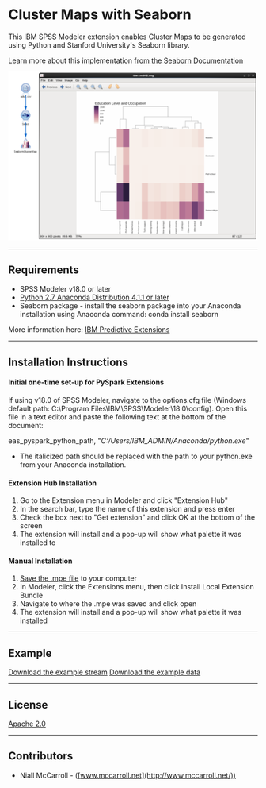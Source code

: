 # Cluster Maps with Seaborn

This IBM SPSS Modeler extension enables Cluster Maps to be generated using Python and Stanford University's Seaborn library.

Learn more about this implementation [from the Seaborn Documentation][4]

![Stream](https://raw.githubusercontent.com/IBMPredictiveAnalytics/ClusterMaps_with_Seaborn/master/screenshots/stream.png)

---
Requirements
----
- SPSS Modeler v18.0 or later
- [Python 2.7 Anaconda Distribution 4.1.1 or later](https://www.continuum.io/downloads)
- Seaborn package - install the seaborn package into your Anaconda installation using Anaconda command: conda install seaborn

More information here: [IBM Predictive Extensions][2]

---
Installation Instructions
----

#### Initial one-time set-up for PySpark Extensions

If using v18.0 of SPSS Modeler, navigate to the options.cfg file (Windows default path: C:\Program Files\IBM\SPSS\Modeler\18.0\config).  Open this file in a text editor and paste the following text at the bottom of the document:

  eas_pyspark_python_path, "*C:/Users/IBM_ADMIN/Anaconda/python.exe*"

  -   The italicized path should be replaced with the path to your python.exe from your Anaconda installation.

#### Extension Hub Installation
  1. Go to the Extension menu in Modeler and click "Extension Hub"
  2.	In the search bar, type the name of this extension and press enter
  3. Check the box next to "Get extension" and click OK at the bottom of the screen
  4. The extension will install and a pop-up will show what palette it was installed to

#### Manual Installation
  1.	[Save the .mpe file][3] to your computer
  2.	In Modeler, click the Extensions menu, then click Install Local Extension Bundle
  3.	Navigate to where the .mpe was saved and click open
  4.	The extension will install and a pop-up will show what palette it was installed

---
Example
----

[Download the example stream][5]
[Download the example data][6]

---
License
----

[Apache 2.0][1]

---
Contributors
----
- Niall McCarroll - ([www.mccarroll.net](http://www.mccarroll.net/))


[1]:http://www.apache.org/licenses/LICENSE-2.0.html
[2]:https://developer.ibm.com/predictiveanalytics/downloads
[3]:https://raw.githubusercontent.com/IBMPredictiveAnalytics/ClusterMaps_with_Seaborn/master/SeabornClusterMap.mpe
[4]:https://stanford.edu/~mwaskom/software/seaborn/index.html
[5]:https://raw.githubusercontent.com/IBMPredictiveAnalytics/ClusterMaps_with_Seaborn/master/example/example.str
[6]:https://raw.githubusercontent.com/IBMPredictiveAnalytics/ClusterMaps_with_Seaborn/master/example/adult.csv
